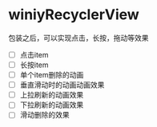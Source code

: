 # winiyRecyclerView
包装之后，可以实现点击，长按，拖动等效果
- [ ] 点击item
- [ ] 长按item
- [ ] 单个item删除的动画
- [ ] 垂直滑动时的动画动画效果
- [ ] 上拉刷新的动画效果
- [ ] 下拉刷新的动画效果
- [ ] 滑动删除的效果
